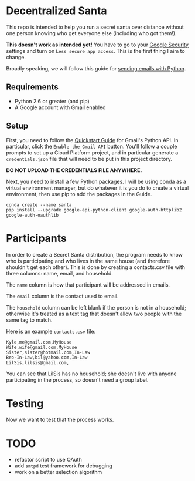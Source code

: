 # Decentralized Santa

This repo is intended to help you run a secret santa over distance without
one person knowing who get everyone else (including who got them!).

**This doesn't work as intended yet!** You have to go to your [Google Security]
settings and turn on `Less secure app access`.  This is the first thing I aim
to change.

Broadly speaking, we will follow this guide for [sending emails with Python].

## Requirements

 - Python 2.6 or greater (and pip)
 - A Google account with Gmail enabled

## Setup

First, you need to follow the [Quickstart Guide] for Gmail's Python API. In
particular, click the `Enable the Gmail API` button.  You'll follow a couple
prompts to set up a Cloud Platform project, and in particular generate a
`credentials.json` file that will need to be put in this project directory.

**DO NOT UPLOAD THE CREDENTIALS FILE ANYWHERE.**

Next, you need to install a few Python packages.  I will be using conda
as a virtual environment manager, but do whatever it is you do to create a
virtual environment, then use pip to add the packages in the Guide.

    conda create --name santa
    pip install --upgrade google-api-python-client google-auth-httplib2 google-auth-oauthlib

# Participants

In order to create a Secret Santa distribution, the program needs to know who
is participating and who lives in the same house (and therefore shouldn't get
each other).  This is done by creating a contacts.csv file with three columns:
name, email, and household.

The `name` column is how that participant will be addressed in emails.

The `email` column is the contact used to email.

The `household` column can be left blank if the person is not in a household;
otherwise it's treated as a text tag that doesn't allow two people with the
same tag to match.

Here is an example `contacts.csv` file:

    Kyle,me@gmail.com,MyHouse
    Wife,wife@gmail.com,MyHouse
    Sister,sister@hotmail.com,In-Law
    Bro-In-Law,bil@yahoo.com,In-Law
    LilSis,lilsis@gmail.com,

You can see that LilSis has no household; she doesn't live with anyone
participating in the process, so doesn't need a group label.

# Testing

Now we want to test that the process works.

# TODO

 - refactor script to use OAuth
 - add `smtpd` test framework for debugging
 - work on a better selection algorithm

[Google Security]: https://myaccount.google.com/u/0/security
[sending emails with Python]: https://realpython.com/python-send-email/
[Quickstart Guide]: https://developers.google.com/gmail/api/quickstart/python
